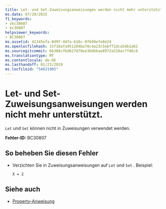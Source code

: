 ```yaml
---
title: Let- und Set-Zuweisungsanweisungen werden nicht mehr unterstützt.
ms.date: 07/20/2015
f1_keywords:
- vbc30807
- bc30807
helpviewer_keywords:
- BC30807
ms.assetid: 41345efa-0d9f-4dfa-b16c-0f649efe8e24
ms.openlocfilehash: 15f18afa951284ba78c4a23c5ebf71dca54b1a62
ms.sourcegitcommit: 6b308cf6d627d78ee36dbbae8972a310ac7fd6c8
ms.translationtype: MT
ms.contentlocale: de-DE
ms.lasthandoff: 01/23/2019
ms.locfileid: "54621905"
---
```

# <a name="let-and-set-assignment-statements-are-no-longer-supported"></a>Let- und Set-Zuweisungsanweisungen werden nicht mehr unterstützt.
`Let` und `Set` können nicht in Zuweisungen verwendet werden.  
  
 **Fehler-ID:** BC30807  
  
## <a name="to-correct-this-error"></a>So beheben Sie diesen Fehler  
  
-   Verzichten Sie in Zuweisungsanweisungen auf `Let` und `Set` . Beispiel:  
  
     `X = 2`  
  
## <a name="see-also"></a>Siehe auch
- [Property-Anweisung](../../visual-basic/language-reference/statements/property-statement.md)

